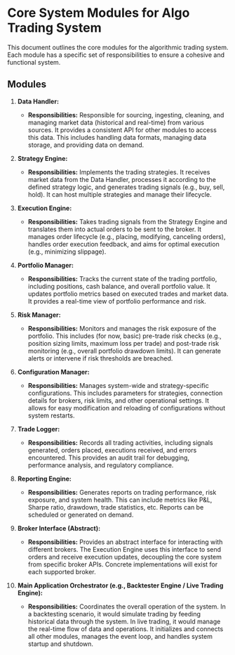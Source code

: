 # Core System Modules for Algo Trading System

This document outlines the core modules for the algorithmic trading system. Each module has a specific set of responsibilities to ensure a cohesive and functional system.

## Modules

1.  **Data Handler:**
    *   **Responsibilities:** Responsible for sourcing, ingesting, cleaning, and managing market data (historical and real-time) from various sources. It provides a consistent API for other modules to access this data. This includes handling data formats, managing data storage, and providing data on demand.

2.  **Strategy Engine:**
    *   **Responsibilities:** Implements the trading strategies. It receives market data from the Data Handler, processes it according to the defined strategy logic, and generates trading signals (e.g., buy, sell, hold). It can host multiple strategies and manage their lifecycle.

3.  **Execution Engine:**
    *   **Responsibilities:** Takes trading signals from the Strategy Engine and translates them into actual orders to be sent to the broker. It manages order lifecycle (e.g., placing, modifying, canceling orders), handles order execution feedback, and aims for optimal execution (e.g., minimizing slippage).

4.  **Portfolio Manager:**
    *   **Responsibilities:** Tracks the current state of the trading portfolio, including positions, cash balance, and overall portfolio value. It updates portfolio metrics based on executed trades and market data. It provides a real-time view of portfolio performance and risk.

5.  **Risk Manager:**
    *   **Responsibilities:** Monitors and manages the risk exposure of the portfolio. This includes (for now, basic) pre-trade risk checks (e.g., position sizing limits, maximum loss per trade) and post-trade risk monitoring (e.g., overall portfolio drawdown limits). It can generate alerts or intervene if risk thresholds are breached.

6.  **Configuration Manager:**
    *   **Responsibilities:** Manages system-wide and strategy-specific configurations. This includes parameters for strategies, connection details for brokers, risk limits, and other operational settings. It allows for easy modification and reloading of configurations without system restarts.

7.  **Trade Logger:**
    *   **Responsibilities:** Records all trading activities, including signals generated, orders placed, executions received, and errors encountered. This provides an audit trail for debugging, performance analysis, and regulatory compliance.

8.  **Reporting Engine:**
    *   **Responsibilities:** Generates reports on trading performance, risk exposure, and system health. This can include metrics like P&L, Sharpe ratio, drawdown, trade statistics, etc. Reports can be scheduled or generated on demand.

9.  **Broker Interface (Abstract):**
    *   **Responsibilities:** Provides an abstract interface for interacting with different brokers. The Execution Engine uses this interface to send orders and receive execution updates, decoupling the core system from specific broker APIs. Concrete implementations will exist for each supported broker.

10. **Main Application Orchestrator (e.g., Backtester Engine / Live Trading Engine):**
    *   **Responsibilities:** Coordinates the overall operation of the system. In a backtesting scenario, it would simulate trading by feeding historical data through the system. In live trading, it would manage the real-time flow of data and operations. It initializes and connects all other modules, manages the event loop, and handles system startup and shutdown.
